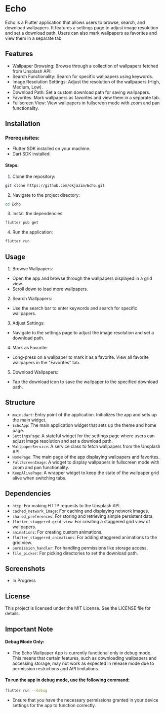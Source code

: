 # Echo

Echo is a Flutter application that allows users to browse, search, and download wallpapers. It features a settings page to adjust image resolution and set a download path. Users can also mark wallpapers as favorites and view them in a separate tab.

## Features

- Wallpaper Browsing: Browse through a collection of wallpapers fetched from Unsplash API.
- Search Functionality: Search for specific wallpapers using keywords.
- Image Resolution Settings: Adjust the resolution of the wallpapers (High, Medium, Low).
- Download Path: Set a custom download path for saving wallpapers.
- Favorites: Mark wallpapers as favorites and view them in a separate tab.
- Fullscreen View: View wallpapers in fullscreen mode with zoom and pan functionality.

## Installation

### Prerequisites:

- Flutter SDK installed on your machine.
- Dart SDK installed.
#### Steps:

1. Clone the repository:
```bash
git clone https://github.com/okjazim/Echo.git
```
2. Navigate to the project directory:
```bash
cd Echo
```
3. Install the dependencies:
```bash
flutter pub get
```
4. Run the application:
```bash
flutter run
```

## Usage

1. Browse Wallpapers:

- Open the app and browse through the wallpapers displayed in a grid view.
- Scroll down to load more wallpapers.

2. Search Wallpapers:

- Use the search bar to enter keywords and search for specific wallpapers.

3. Adjust Settings:

- Navigate to the settings page to adjust the image resolution and set a download path.

4. Mark as Favorite:

- Long-press on a wallpaper to mark it as a favorite.
View all favorite wallpapers in the "Favorites" tab.

5. Download Wallpapers:

- Tap the download icon to save the wallpaper to the specified download path.
## Structure

- `main.dart`: Entry point of the application. Initializes the app and sets up the main widget.
- `EchoApp`: The main application widget that sets up the theme and home page.
- `SettingsPage`: A stateful widget for the settings page where users can adjust image resolution and set a download path.
- `WallpaperService`: A service class to fetch wallpapers from the Unsplash API.
- `HomePage`: The main page of the app displaying wallpapers and favorites.
- `FullScreenImage`: A widget to display wallpapers in fullscreen mode with zoom and pan functionality.
- `KeepAlivePage`: A wrapper widget to keep the state of the wallpaper grid alive when switching tabs.

## Dependencies

- `http`: For making HTTP requests to the Unsplash API.
- `cached_network_image`: For caching and displaying network images.
- `shared_preferences`: For storing and retrieving simple persistent data.
- `flutter_staggered_grid_view`: For creating a staggered grid view  of wallpapers.
- `animations`: For creating custom animations.
- `flutter_staggered_animations`: For adding staggered animations to 
  the grid view.
- `permission_handler`: For handling permissions like storage access.
- `file_picker`: For picking directories to set the download path.

## Screenshots

- In Progress

## License

This project is licensed under the MIT License. See the LICENSE file for details.

## Important Note

#### Debug Mode Only:
- The Echo Wallpaper App is currently functional only in debug mode. This means that certain features, such as downloading wallpapers and accessing storage, may not work as expected in release mode due to permission restrictions and API limitations.

#### To run the app in debug mode, use the following command:

```bash
flutter run --debug
```
- Ensure that you have the necessary permissions granted in your device settings for the app to function correctly.
